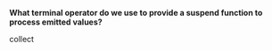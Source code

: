 **What terminal operator do we use to provide a suspend function to process emitted values?**

<div class="hint">
  collect
</div>
